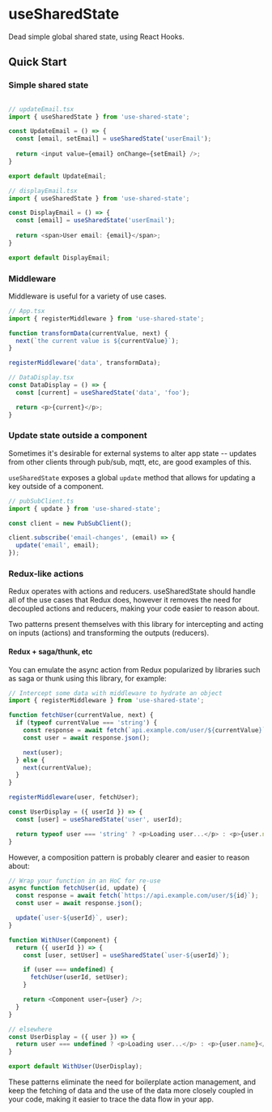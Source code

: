 # useSharedState

Dead simple global shared state, using React Hooks.

## Quick Start

### Simple shared state

```Typescript

// updateEmail.tsx
import { useSharedState } from 'use-shared-state';

const UpdateEmail = () => {
  const [email, setEmail] = useSharedState('userEmail');
  
  return <input value={email} onChange={setEmail} />;
}

export default UpdateEmail;

// displayEmail.tsx
import { useSharedState } from 'use-shared-state';

const DisplayEmail = () => {
  const [email] = useSharedState('userEmail');
  
  return <span>User email: {email}</span>;
}

export default DisplayEmail;
```

### Middleware

Middleware is useful for a variety of use cases.

```Typescript
// App.tsx
import { registerMiddleware } from 'use-shared-state';

function transformData(currentValue, next) {
  next(`the current value is ${currentValue}`);
}

registerMiddleware('data', transformData);

// DataDisplay.tsx
const DataDisplay = () => {
  const [current] = useSharedState('data', 'foo');

  return <p>{current}</p>;
}
```

### Update state outside a component

Sometimes it's desirable for external systems to alter app state -- updates from other clients through pub/sub, mqtt, etc, are good examples of this.

`useSharedState` exposes a global `update` method that allows for updating a key outside of a component.

```Typescript
// pubSubClient.ts
import { update } from 'use-shared-state';

const client = new PubSubClient();

client.subscribe('email-changes', (email) => {
  update('email', email);
});
```

### Redux-like actions

Redux operates with actions and reducers.  useSharedState should handle all of 
the use cases that Redux does, however it removes the need for decoupled actions
and reducers, making your code easier to reason about.

Two patterns present themselves with this library for intercepting and acting on
inputs (actions) and transforming the outputs (reducers).

#### Redux + saga/thunk, etc

You can emulate the async action from Redux popularized by libraries such as 
saga or thunk using this library, for example: 

```Typescript
// Intercept some data with middleware to hydrate an object
import { registerMiddleware } from 'use-shared-state';

function fetchUser(currentValue, next) {
  if (typeof currentValue === 'string') {
    const response = await fetch(`api.example.com/user/${currentValue}`);
    const user = await response.json();

    next(user);
  } else {
    next(currentValue);
  }
}

registerMiddleware(user, fetchUser);

const UserDisplay = ({ userId }) => {
  const [user] = useSharedState('user', userId);

  return typeof user === 'string' ? <p>Loading user...</p> : <p>{user.name}</p>
}
```

However, a composition pattern is probably clearer and easier to reason about:

```Typescript
// Wrap your function in an HoC for re-use
async function fetchUser(id, update) {
  const response = await fetch(`https://api.example.com/user/${id}`);
  const user = await response.json();

  update(`user-${userId}`, user);
}

function WithUser(Component) {
  return ({ userId }) => {
    const [user, setUser] = useSharedState(`user-${userId}`);

    if (user === undefined) {
      fetchUser(userId, setUser);
    }

    return <Component user={user} />;
  }
}

// elsewhere
const UserDisplay = ({ user }) => {
  return user === undefined ? <p>Loading user...</p> : <p>{user.name}</p>
}

export default WithUser(UserDisplay);
```

These patterns eliminate the need for boilerplate action management, and keep the fetching of data and the use of the data more closely coupled in your code, making it easier to trace the data flow in your app.
